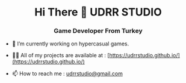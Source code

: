 <h1 align="center">Hi There 👋 UDRR STUDIO</h1>
<h3 align="center">Game Developer From Turkey</h3>

- 🔭 I’m currently working on hypercasual games.

- 👨‍💻 All of my projects are available at : [https://udrrstudio.github.io/](https://udrrstudio.github.io/)

- 📫 How to reach me : udrrstudio@gmail.com